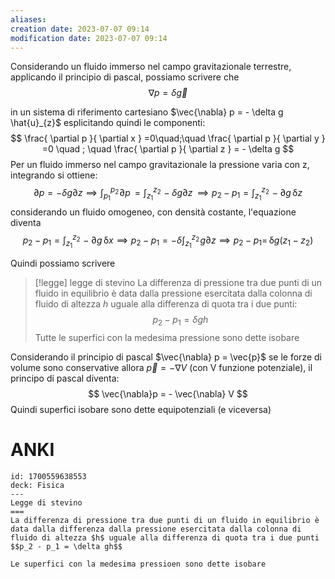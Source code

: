 ```yaml
---
aliases: 
creation date: 2023-07-07 09:14
modification date: 2023-07-07 09:14
---
```


Considerando un fluido immerso nel campo gravitazionale terrestre, applicando il principio di pascal, possiamo scrivere che
$$ \nabla p = \delta \vec{g} $$

in un sistema di riferimento cartesiano
$\vec{\nabla} p = - \delta g \hat{u}_{z}$
esplicitando quindi le componenti:
$$ \frac{ \partial p }{ \partial x } =0\quad;\quad \frac{ \partial p }{ \partial y } =0 \quad ; \quad \frac{ \partial p }{ \partial z } = - \delta g $$
Per un fluido immerso nel campo gravitazionale la pressione varia con z, integrando si ottiene:
$$ \partial p = -\delta g \partial z \implies \int _{p_{1}} ^{p_{2}}\! \partial p\, = \int _{z_{1}}^{z_{2}} \!- \delta g \partial z\, \implies p_{2} - p_{1} = \int _{z_{1}}^{z_{2}} \!- \partial g \, \mathrm{\delta}z    $$
considerando un fluido omogeneo, con densità costante, l'equazione diventa
$$ p_{2} - p_{1} = \int _{z_{1}}^{z_{2}} \!-\partial g \, \mathrm{\delta}x \implies p_{2} - p_{1} = -\delta \int _{z_{1}}^{z_{2}} \!g \partial z \implies p_{2}-p_{1} = \, \mathrm{\delta}g(z_{1}-z_{2})   $$

Quindi possiamo scrivere
>[!legge] legge di stevino
>La differenza di pressione tra due punti di un fluido in equilibrio è data dalla pressione esercitata dalla colonna di fluido di altezza $h$ uguale alla differenza di quota tra i due punti:
>$$ p_{2} - p_{1} = \delta gh $$
>Tutte le superfici con la medesima pressione sono dette isobare

Considerando il principio di pascal
$\vec{\nabla} p = \vec{p}$
se le forze di volume sono conservative allora $\vec{p} = - \nabla V$ (con V funzione potenziale), il principo di pascal diventa:
$$ \vec{\nabla}p = - \vec{\nabla} V $$
Quindi superfici isobare sono dette equipotenziali (e viceversa)

# ANKI

```anki
id: 1700559638553
deck: Fisica
---
Legge di stevino
===
La differenza di pressione tra due punti di un fluido in equilibrio è data dalla differenza dalla pressione esercitata dalla colonna di fluido di altezza $h$ uguale alla differenza di quota tra i due punti $$p_2 - p_1 = \delta gh$$

Le superfici con la medesima pressioen sono dette isobare
```
